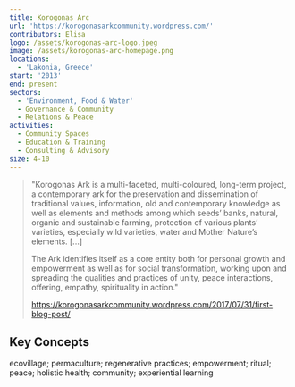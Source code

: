 ```yaml
---
title: Korogonas Arc
url: 'https://korogonasarkcommunity.wordpress.com/'
contributors: Elisa
logo: /assets/korogonas-arc-logo.jpeg
image: /assets/korogonas-arc-homepage.png
locations:
  - 'Lakonia, Greece'
start: '2013'
end: present
sectors:
  - 'Environment, Food & Water'
  - Governance & Community
  - Relations & Peace
activities:
  - Community Spaces
  - Education & Training
  - Consulting & Advisory
size: 4-10
---
```

> "Korogonas Ark is a multi-faceted, multi-coloured, long-term project, a contemporary ark for the preservation and dissemination of traditional values, information, old and contemporary knowledge as well as elements and methods among which seeds’ banks, natural, organic and sustainable farming, protection of various plants’ varieties,  especially wild varieties, water and Mother Nature’s elements. [...]
> 
> The Ark identifies itself as a core entity both for personal growth and empowerment as well as for social transformation, working upon and spreading the qualities and practices of unity, peace interactions,  offering, empathy, spirituality in action."
> 
> https://korogonasarkcommunity.wordpress.com/2017/07/31/first-blog-post/

## Key Concepts

ecovillage; permaculture; regenerative practices; empowerment; ritual; peace; holistic health; community; experiential learning
